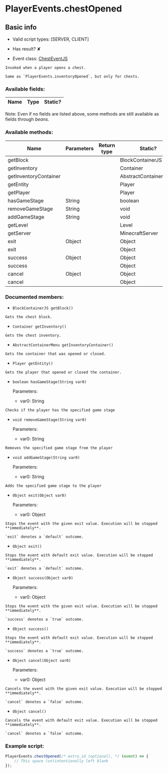 # PlayerEvents.chestOpened

## Basic info

- Valid script types: [SERVER, CLIENT]

- Has result? ✘

- Event class: [ChestEventJS](https://github.com/KubeJS-Mods/KubeJS/tree/2001/common/src/main/java/dev/latvian/mods/kubejs/player/ChestEventJS.java)

```
Invoked when a player opens a chest.

Same as `PlayerEvents.inventoryOpened`, but only for chests.
```

### Available fields:

| Name | Type | Static? |
| ---- | ---- | ------- |

Note: Even if no fields are listed above, some methods are still available as fields through *beans*.

### Available methods:

| Name | Parameters | Return type | Static? |
| ---- | ---------- | ----------- | ------- |
| getBlock |  |  | BlockContainerJS | ✘ |
| getInventory |  |  | Container | ✘ |
| getInventoryContainer |  |  | AbstractContainerMenu | ✘ |
| getEntity |  |  | Player | ✘ |
| getPlayer |  |  | Player | ✘ |
| hasGameStage | String |  | boolean | ✘ |
| removeGameStage | String |  | void | ✘ |
| addGameStage | String |  | void | ✘ |
| getLevel |  |  | Level | ✘ |
| getServer |  |  | MinecraftServer | ✘ |
| exit | Object |  | Object | ✘ |
| exit |  |  | Object | ✘ |
| success | Object |  | Object | ✘ |
| success |  |  | Object | ✘ |
| cancel | Object |  | Object | ✘ |
| cancel |  |  | Object | ✘ |


### Documented members:

- `BlockContainerJS getBlock()`
```
Gets the chest block.
```

- `Container getInventory()`
```
Gets the chest inventory.
```

- `AbstractContainerMenu getInventoryContainer()`
```
Gets the container that was opened or closed.
```

- `Player getEntity()`
```
Gets the player that opened or closed the container.
```

- `boolean hasGameStage(String var0)`

  Parameters:
  - var0: String

```
Checks if the player has the specified game stage
```

- `void removeGameStage(String var0)`

  Parameters:
  - var0: String

```
Removes the specified game stage from the player
```

- `void addGameStage(String var0)`

  Parameters:
  - var0: String

```
Adds the specified game stage to the player
```

- `Object exit(Object var0)`

  Parameters:
  - var0: Object

```
Stops the event with the given exit value. Execution will be stopped **immediately**.

`exit` denotes a `default` outcome.
```

- `Object exit()`
```
Stops the event with default exit value. Execution will be stopped **immediately**.

`exit` denotes a `default` outcome.
```

- `Object success(Object var0)`

  Parameters:
  - var0: Object

```
Stops the event with the given exit value. Execution will be stopped **immediately**.

`success` denotes a `true` outcome.
```

- `Object success()`
```
Stops the event with default exit value. Execution will be stopped **immediately**.

`success` denotes a `true` outcome.
```

- `Object cancel(Object var0)`

  Parameters:
  - var0: Object

```
Cancels the event with the given exit value. Execution will be stopped **immediately**.

`cancel` denotes a `false` outcome.
```

- `Object cancel()`
```
Cancels the event with default exit value. Execution will be stopped **immediately**.

`cancel` denotes a `false` outcome.
```



### Example script:

```js
PlayerEvents.chestOpened(/* extra_id (optional), */ (event) => {
	// This space (un)intentionally left blank
});
```

